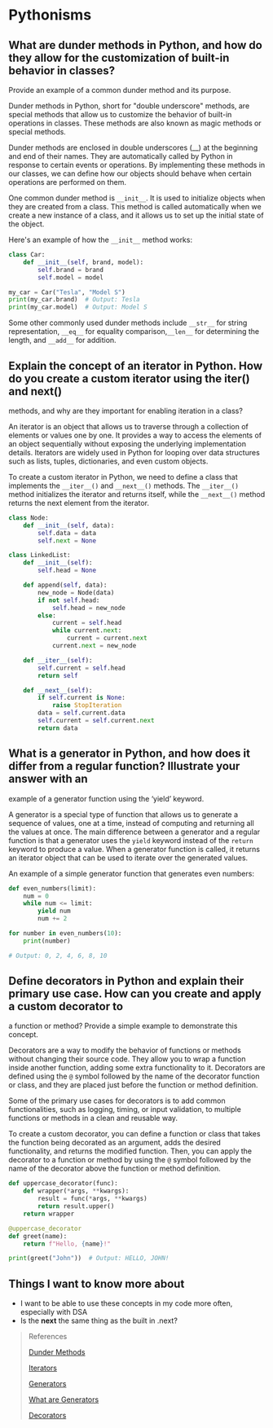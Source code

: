 # Pythonisms

## What are dunder methods in Python, and how do they allow for the customization of built-in behavior in classes? 
Provide an example of a common dunder method and its purpose.

Dunder methods in Python, short for "double underscore" methods, are special methods that allow us to customize the behavior of built-in operations in classes. These methods are also known as magic methods or special methods.

Dunder methods are enclosed in double underscores (__) at the beginning and end of their names. They are automatically called by Python in response to certain events or operations. By implementing these methods in our classes, we can define how our objects should behave when certain operations are performed on them.

One common dunder method is `__init__`. It is used to initialize objects when they are created from a class. This method is called automatically when we create a new instance of a class, and it allows us to set up the initial state of the object.

Here's an example of how the `__init__` method works:

```python
class Car:
    def __init__(self, brand, model):
        self.brand = brand
        self.model = model

my_car = Car("Tesla", "Model S")
print(my_car.brand)  # Output: Tesla
print(my_car.model)  # Output: Model S

```

Some other commonly used dunder methods include `__str__` for string representation, `__eq__` for equality 
comparison,`__len__` for determining the length, and `__add__` for addition.


## Explain the concept of an iterator in Python. How do you create a custom iterator using the iter() and next() 
methods, and why are they important for enabling iteration in a class?

An iterator is an object that allows us to traverse through a collection of elements or values one by one. It 
provides a way to access the elements of an object sequentially without exposing the underlying implementation details. Iterators are widely used in Python for looping over data structures such as lists, tuples, dictionaries, and even custom objects.

To create a custom iterator in Python, we need to define a class that implements the `__iter__()` and `__next__()` methods. The `__iter__()` method initializes the iterator and returns itself, while the `__next__()` method returns the next element from the iterator.

```python
class Node:
    def __init__(self, data):
        self.data = data
        self.next = None

class LinkedList:
    def __init__(self):
        self.head = None

    def append(self, data):
        new_node = Node(data)
        if not self.head:
            self.head = new_node
        else:
            current = self.head
            while current.next:
                current = current.next
            current.next = new_node

    def __iter__(self):
        self.current = self.head
        return self

    def __next__(self):
        if self.current is None:
            raise StopIteration
        data = self.current.data
        self.current = self.current.next
        return data

```

## What is a generator in Python, and how does it differ from a regular function? Illustrate your answer with an 
example of a generator function using the ‘yield’ keyword.

A generator is a special type of function that allows us to generate a sequence of values, one at a time, instead of 
computing and returning all the values at once. The main difference between a generator and a regular function is that a generator uses the `yield` keyword instead of the `return` keyword to produce a value. When a generator function is called, it returns an iterator object that can be used to iterate over the generated values.

An example of a simple generator function that generates even numbers: 

```python
def even_numbers(limit):
    num = 0
    while num <= limit:
        yield num
        num += 2

for number in even_numbers(10):
    print(number)

# Output: 0, 2, 4, 6, 8, 10

```

## Define decorators in Python and explain their primary use case. How can you create and apply a custom decorator to 
a function or method? Provide a simple example to demonstrate this concept.

Decorators are a way to modify the behavior of functions or methods without changing their source code. They allow 
you to wrap a function inside another function, adding some extra functionality to it. Decorators are defined using the `@` symbol followed by the name of the decorator function or class, and they are placed just before the function or method definition.

Some of the primary use cases for decorators is to add common functionalities, such as logging, timing, or input 
validation, to multiple functions or methods in a clean and reusable way. 

To create a custom decorator, you can define a function or class that takes the function being decorated as an argument, adds the desired functionality, and returns the modified function. Then, you can apply the decorator to a function or method by using the `@` symbol followed by the name of the decorator above the function or method definition.

```python
def uppercase_decorator(func):
    def wrapper(*args, **kwargs):
        result = func(*args, **kwargs)
        return result.upper()
    return wrapper

@uppercase_decorator
def greet(name):
    return f"Hello, {name}!"

print(greet("John"))  # Output: HELLO, JOHN!

```

## Things I want to know more about

- I want to be able to use these concepts in my code more often, especially with DSA
- Is the __next__ the same thing as the built in .next?

> References
> 
> [Dunder Methods](https://dbader.org/blog/python-dunder-methods)
> 
> [Iterators](https://dbader.org/blog/python-iterators)
> 
> [Generators](https://dbader.org/blog/python-generators)
> 
> [What are Generators](https://realpython.com/lessons/what-are-python-generators/)
> 
> [Decorators](https://realpython.com/primer-on-python-decorators/)